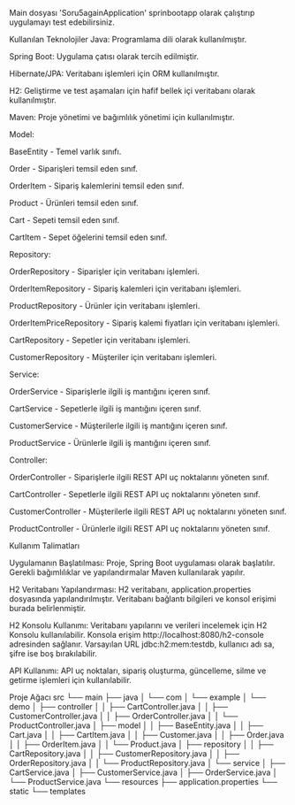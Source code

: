
Main dosyası 'Soru5againApplication' sprinbootapp olarak çalıştırıp uygulamayı test edebilirsiniz.

Kullanılan Teknolojiler
Java: Programlama dili olarak kullanılmıştır.

Spring Boot: Uygulama çatısı olarak tercih edilmiştir.

Hibernate/JPA: Veritabanı işlemleri için ORM kullanılmıştır.

H2: Geliştirme ve test aşamaları için hafif bellek içi veritabanı olarak kullanılmıştır.

Maven: Proje yönetimi ve bağımlılık yönetimi için kullanılmıştır.


Model:

BaseEntity - Temel varlık sınıfı.

Order - Siparişleri temsil eden sınıf.

OrderItem - Sipariş kalemlerini temsil eden sınıf.

Product - Ürünleri temsil eden sınıf.

Cart - Sepeti temsil eden sınıf.

CartItem - Sepet öğelerini temsil eden sınıf.



Repository:

OrderRepository - Siparişler için veritabanı işlemleri.

OrderItemRepository - Sipariş kalemleri için veritabanı işlemleri.

ProductRepository - Ürünler için veritabanı işlemleri.

OrderItemPriceRepository - Sipariş kalemi fiyatları için veritabanı işlemleri.

CartRepository - Sepetler için veritabanı işlemleri.

CustomerRepository - Müşteriler için veritabanı işlemleri.




Service:

OrderService - Siparişlerle ilgili iş mantığını içeren sınıf.

CartService - Sepetlerle ilgili iş mantığını içeren sınıf.

CustomerService - Müşterilerle ilgili iş mantığını içeren sınıf.

ProductService - Ürünlerle ilgili iş mantığını içeren sınıf.


Controller:

OrderController - Siparişlerle ilgili REST API uç noktalarını yöneten sınıf.

CartController - Sepetlerle ilgili REST API uç noktalarını yöneten sınıf.

CustomerController - Müşterilerle ilgili REST API uç noktalarını yöneten sınıf.

ProductController - Ürünlerle ilgili REST API uç noktalarını yöneten sınıf.




Kullanım Talimatları

Uygulamanın Başlatılması: Proje, Spring Boot uygulaması olarak başlatılır. Gerekli bağımlılıklar ve yapılandırmalar Maven kullanılarak yapılır.

H2 Veritabanı Yapılandırması: H2 veritabanı, application.properties dosyasında yapılandırılmıştır. Veritabanı bağlantı bilgileri ve konsol erişimi burada belirlenmiştir.

H2 Konsolu Kullanımı: Veritabanı yapılarını ve verileri incelemek için H2 Konsolu kullanılabilir. Konsola erişim http://localhost:8080/h2-console adresinden sağlanır. Varsayılan URL jdbc:h2:mem:testdb, kullanıcı adı sa, şifre ise boş bırakılabilir.

API Kullanımı: API uç noktaları, sipariş oluşturma, güncelleme, silme ve getirme işlemleri için kullanılabilir.



Proje Ağacı
src
└── main
    ├── java
    │   └── com
    │       └── example
    │           └── demo
    │               ├── controller
    │               │   ├── CartController.java
    │               │   ├── CustomerController.java
    │               │   ├── OrderController.java
    │               │   └── ProductController.java
    │               ├── model
    │               │   ├── BaseEntity.java
    │               │   ├── Cart.java
    │               │   ├── CartItem.java
    │               │   ├── Customer.java
    │               │   ├── Order.java
    │               │   ├── OrderItem.java
    │               │   └── Product.java
    │               ├── repository
    │               │   ├── CartRepository.java
    │               │   ├── CustomerRepository.java
    │               │   ├── OrderRepository.java
    │               │   └── ProductRepository.java
    │               └── service
    │                   ├── CartService.java
    │                   ├── CustomerService.java
    │                   ├── OrderService.java
    │                   └── ProductService.java
    └── resources
        ├── application.properties
        └── static
        └── templates

        
